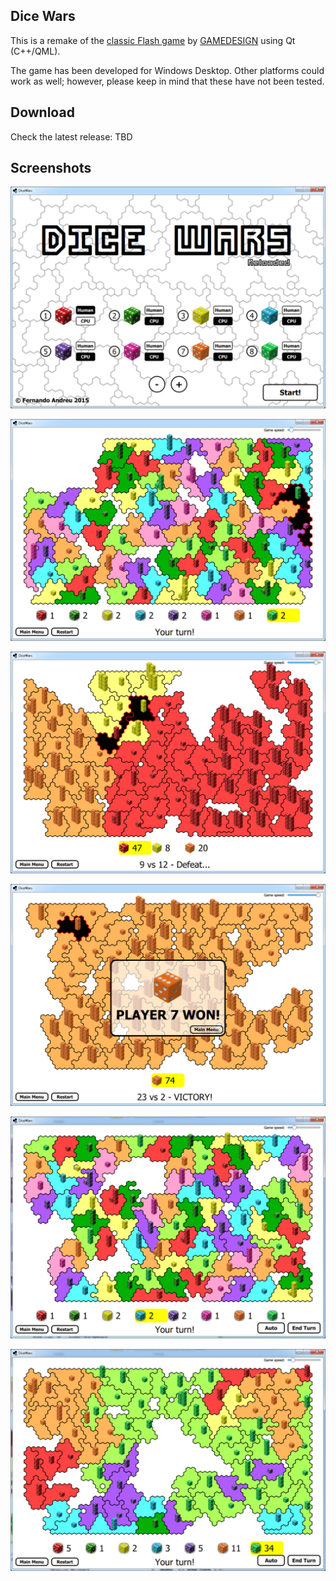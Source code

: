 Dice Wars
---------

This is a remake of the [classic Flash game](https://www.gamedesign.jp/flash/dice/dice.html) by [GAMEDESIGN](https://www.gamedesign.jp/) using Qt (C++/QML).

The game has been developed for Windows Desktop. Other platforms could work as well; however, please keep in mind that these have not been tested.

Download
--------

Check the latest release:
TBD

Screenshots
-----------

![Screenshot1](screenshots/Screenshot1.png)

![Screenshot2](screenshots/Screenshot2.png)

![Screenshot3](screenshots/Screenshot3.png)

![Screenshot4](screenshots/Screenshot4.png)

![Screenshot5](screenshots/Screenshot5.png)

![Screenshot6](screenshots/Screenshot6.png)
